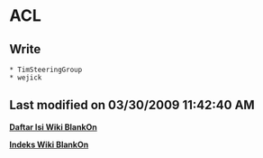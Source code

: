 # ACL

## Write
    * TimSteeringGroup
    * wejick

Last modified on 03/30/2009 11:42:40 AM
---
[**Daftar Isi Wiki BlankOn**](/DaftarIsi/README.md)
 
[**Indeks Wiki BlankOn**](/Indeks.md)
